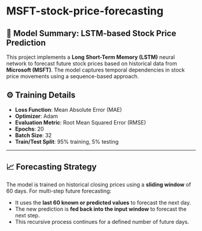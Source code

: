 # MSFT-stock-price-forecasting
## 🧠 Model Summary: LSTM-based Stock Price Prediction

This project implements a **Long Short-Term Memory (LSTM)** neural network to forecast future stock prices based on historical data from **Microsoft (MSFT)**. The model captures temporal dependencies in stock price movements using a sequence-based approach.


## ⚙️ Training Details

- **Loss Function**: Mean Absolute Error (MAE)  
- **Optimizer**: Adam  
- **Evaluation Metric**: Root Mean Squared Error (RMSE)  
- **Epochs**: 20  
- **Batch Size**: 32  
- **Train/Test Split**: 95% training, 5% testing  

---

## 📈 Forecasting Strategy

The model is trained on historical closing prices using a **sliding window** of 60 days. For multi-step future forecasting:

- It uses the **last 60 known or predicted values** to forecast the next day.
- The new prediction is **fed back into the input window** to forecast the next step.
- This recursive process continues for a defined number of future days.


